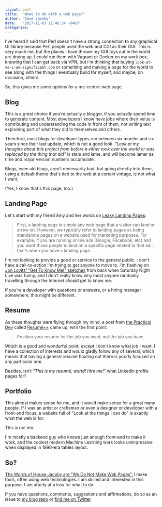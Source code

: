 ```yaml
---
layout: post
title:  "What to do with a web page?"
author: "Dave Jacoby"
date:   "2017-11-03 12:48:24 -0400"
categories: 
---
```


I've heard it said that Perl doesn't have a strong connection to any graphical UI library because Perl people used the web and CGI as their GUI. This is very much me, but the places I have thrown my GUI toys out in the world are drying up. I *could* run them with Vagrant or Docker on my work box, knowing that I can get back via VPN, but I'm thinking that buying `look-at-me-i-am-significant.com` or something and making a page for the world to see along with the things I eventually build for myself, and maybe, on occasion, others.

So, this gives me some options for a me-centric web page.

## Blog

This is a great choice if you're actually a blogger, if you actually spend time to generate content. Most developers I know have jobs where their value is contributing and understanding the code in front of them, not writing text explaining part of what they did to themselves and others.

Therefore, most blogs for developer types run between six months and six years since their last update, which is not a good look. *"Look at my thoughts about this project from before it either took over the world or was replaced by the thing that did"* is stale and lame, and will become lamer as time and major version numbers accumulate.

Blogs, even old blogs, aren't necessarily bad, but going directly into them, using a default theme that's tied to the web at a certain vintage, is not what I want. 

(Yes, I know that's this page, too.)

## Landing Page

Let's start with my friend Amy and her words on [Leaky Landing Pages](https://www.sumydesigns.com/2017/10/23/leaky-landing-pages/):

>  First, a landing page is simply any web page that a visitor can land or arrive on. However, we typically refer to landing pages as being standalone pages on a website used for marketing purposes. For example, if you are running online ads (Google, Facebook, etc) and you want those people to land on a specific page related to that ad… that’s when you have a landing page.

I'm not looking to provide a good or service to the general public. I don't have a call-to-action I'm trying to get anyone to move to. I'm flashing on [Jon Lovitz' "Get To Know Me!" sketches](http://snltranscripts.jt.org/88/88tknowme.phtml) from back when Saturday Night Live was funny, and I don't really know why most anyone randomly travelling through the Internet *should* get to know me. 

If you're a developer with questions or answers, or a hiring manager somewhere, this might be different.

## Resume

As these thoughts were flying through my mind, a post from [the Practical Dev](https://dev.to/) called [Resumé++](https://dev.to/kimberlypilbeam/resum-4eg) came up, with the first point:

> Position your resume for the job you want, not the job you have.

Which is a good and wonderful point, except I don't know what job I want. I have a collection of interests and would gladly follow any of several, which means that having a general resumé floating out there is poorly focused on any particular one.

Besides, isn't *"This is my resumé, world! Hire me!"* what LinkedIn profile pages for?

## Portfolio

This almost makes sense for me, and it would make sense for a great many people. If I was an artist or craftsman or even a designer or developer with a front-end focus, a website full of "Look at the things I can do" is exactly what the web is for. 

This is not me.

I'm mostly a backend guy who knows just enough front-end to make it work, and the coolest modern Machine Learning work looks unimpressive when displayed in 1998-era tables layout.

## So?

[The Words of House Jacoby are "We Do Not Make Web Pages".](https://twitter.com/jacobydave/status/859430437504069632) I make tools, often using web technologies. I am skilled and interested in this purpose. I am utterly at a loss for what to do. 

If you have questions, comments, suggestions and affirmations, do so as an issue to [my blog repo](https://github.com/jacoby/jacoby.github.io) or [find me on Twitter](https://twitter.com/jacobydave/).
